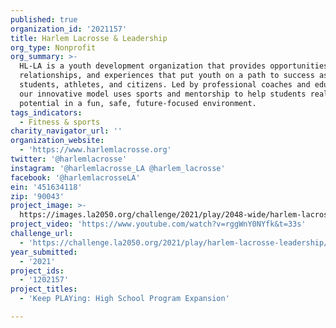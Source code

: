 ```yaml
---
published: true
organization_id: '2021157'
title: Harlem Lacrosse & Leadership
org_type: Nonprofit
org_summary: >-
  HL-LA is a youth development organization that provides opportunities,
  relationships, and experiences that put youth on a path to success as
  students, athletes, and citizens. Led by professional coaches and educators,
  our innovative model uses sports and mentorship to help students realize their
  potential in a fun, safe, future-focused environment.
tags_indicators:
  - Fitness & sports
charity_navigator_url: ''
organization_website:
  - 'https://www.harlemlacrosse.org'
twitter: '@harlemlacrosse'
instagram: '@harlemlacrosse_LA @harlem_lacrosse'
facebook: '@harlemlacrosseLA'
ein: '451634118'
zip: '90043'
project_image: >-
  https://images.la2050.org/challenge/2021/play/2048-wide/harlem-lacrosse-leadership.jpg
project_video: 'https://www.youtube.com/watch?v=rggWnY0NYfk&t=33s'
challenge_url:
  - 'https://challenge.la2050.org/2021/play/harlem-lacrosse-leadership/'
year_submitted:
  - '2021'
project_ids:
  - '1202157'
project_titles:
  - 'Keep PLAYing: High School Program Expansion'

---
```

